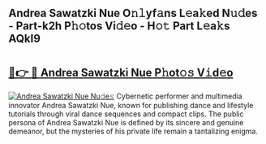 ## Andrea Sawatzki Nue O𝚗𝚕yf𝚊ns L𝚎a𝚔ed N𝚞𝚍es - Part-k2h P𝚑𝚘tos Vi𝚍𝚎o - H𝚘𝚝 Part L𝚎a𝚔s AQkI9

# <h2><a href="http://kf6boo.oniu.top/?m=Andrea+Sawatzki+Nue">🔗👉 🔴 Andrea Sawatzki Nue P𝚑ot𝚘𝚜 V𝚒d𝚎o</a></h2>

[![Andrea Sawatzki Nue Nu𝚍e𝚜](https://i.imgur.com/0qMVB7G.gif)](http://kf6boo.oniu.top/?m=Andrea+Sawatzki+Nue)
Cybernetic performer and multimedia innovator Andrea Sawatzki Nue, known for publishing dance and lifestyle tutorials through viral dance sequences and compact clips. The public persona of Andrea Sawatzki Nue is defined by its sincere and genuine demeanor, but the mysteries of his private life remain a tantalizing enigma.  
